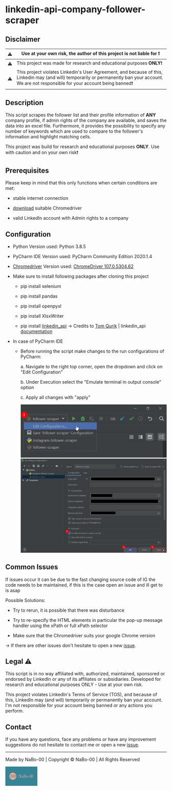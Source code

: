 # linkedin-api-company-follower-scraper

## Disclaimer

| :warning: | Use at your own risk, the author of this project is not liable for :exclamation: |
| --- | --- |
| :warning: | This project was made for research and educational purposes **ONLY**:exclamation: |
| :warning: | This project violates Linkedin's User Agreement, and because of this, Linkedin may (and will) temporarily or permanently ban your account. We are not responsible for your account being banned:exclamation: |

## Description

This script scrapes the follower list and their profile information of **ANY** company profile, if admin rights of the company are available, and saves the data into an excel file. Furthermore, it provides the possibility to specify any number of keywords which are used to compare to the follower's information and highlight matching cells.

This project was build for research and educational purposes **ONLY**. Use with caution and on your own risk:exclamation:

## Prerequisites

Please keep in mind that this only functions when certain conditions are met:

- stable internet connection
  
- [download](https://chromedriver.chromium.org/downloads) suitable Chromedriver
  
- valid LinkedIn account with Admin rights to a company
  
## Configuration

- Python Version used: Python 3.8.5
  
- PyCharm IDE Version used: PyCharm Community Edition 2020.1.4
  
- [Chromedriver](https://chromedriver.chromium.org/downloads) Version used: [ChromeDriver 107.0.5304.62](https://chromedriver.storage.googleapis.com/index.html?path=107.0.5304.62/)
  
- Make sure to install following packages after cloning this project
  
  - pip install selenium
    
  - pip install pandas
    
  - pip install openpyxl
    
  - pip install XlsxWriter
    
  - pip install [linkedin_api](https://github.com/tomquirk/linkedin-api) → Credits to [Tom Qurik](https://github.com/tomquirk) | linkedin_api [documentation](https://linkedin-api.readthedocs.io/en/latest/)
    
- In case of PyCharm IDE
  
  - Before running the script make changes to the run configurations of PyCharm:
    
    a. Navigate to the right top corner, open the dropdown and click on "Edit Configuration"
    
    b. Under Execution select the "Emulate terminal in output console" option
    
    c. Apply all changes with "apply"
    
    <div><img alt="edit_config1.png" src="img/edit_config1.png"/></div>
    <div><img alt="edit_config1.png" src="img/edit_config2.png"/></div>
    
## Common Issues

If issues occur it can be due to the fast changing source code of IG the code needs to be maintained, if this is the case open an issue and ill get to is asap

Possible Solutions:

- Try to rerun, it is possible that there was disturbance
  
- Try to re-specify the HTML elements in particular the pop-up message handler using the xPath or full xPath selector
  
- Make sure that the Chromedriver suits your google Chrome version

→ If there are other issues don't hesitate to open a new [issue](https://github.com/NaBo-00/linkedin-api-company-follower-scraper/issues/new).

## Legal :warning:
This script is in no way affiliated with, authorized, maintained, sponsored or endorsed by LinkedIn or any of its affiliates or subsidiaries. Developed for research and educational purposes ONLY - Use at your own risk.

This project violates LinkedIn's Terms of Service (TOS), and because of this, LinkedIn may (and will) temporarily or permanently ban your account. I'm not responsible for your account being banned or any actions you perform.

## Contact

If you have any questions, face any problems or have any improvement suggestions do not hesitate to contact me or open a new [issue](https://github.com/NaBo-00/linkedin-api-company-follower-scraper/issues/new).

---

Made by NaBo-00 | Copyright &copy; NaBo-00 | All Rights Reserved

<div><img alt="NaBo-00-logo.png" src="img/NaBo-00-logo.png" width="100" height="60" /></div>
